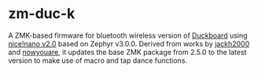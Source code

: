 # zm-duc-k
A ZMK-based firmware for bluetooth wireless version of [Duckboard](https://doodboard.xyz/products/duckboard) using [nice!nano v2.0](https://nicekeyboards.com/nice-nano/) based on Zephyr v3.0.0. Derived from works by [jackh2000](https://github.com/jackh2000/zmk/tree/main/app/boards/shields/duckboard) and [nowyouare](https://github.com/nowyouare/zmk/releases/tag/v1.0), it updates the base ZMK package from 2.5.0 to the latest version to make use of macro and tap dance functions.
